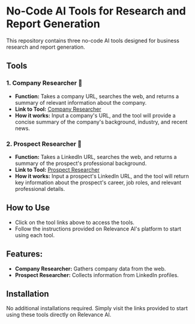 # No-Code AI Tools for Research and Report Generation

This repository contains three no-code AI tools designed for business research and report generation.

## Tools

### 1. **Company Researcher 🏢**
   - **Function:** Takes a company URL, searches the web, and returns a summary of relevant information about the company.
   - **Link to Tool:** [Company Researcher]([https://relevanceai.com/tools/company-researcher](https://app.relevanceai.com/form/f1db6c/3a659959-17ab-4c52-bca4-e81cc0fc3827?version=latest))
   - **How it works:** Input a company's URL, and the tool will provide a concise summary of the company's background, industry, and recent news.

### 2. **Prospect Researcher 👤**
   - **Function:** Takes a LinkedIn URL, searches the web, and returns a summary of the prospect's professional background.
   - **Link to Tool:** [Prospect Researcher]([https://relevanceai.com/tools/prospect-researcher](https://app.relevanceai.com/form/f1db6c/81af9009-53eb-4a42-bba4-527c3255e4b1?version=latest)) 
   - **How it works:** Input a prospect's LinkedIn URL, and the tool will return key information about the prospect's career, job roles, and relevant professional details.

## How to Use
- Click on the tool links above to access the tools.
- Follow the instructions provided on Relevance AI's platform to start using each tool.

## Features:
- **Company Researcher:** Gathers company data from the web.
- **Prospect Researcher:** Collects information from LinkedIn profiles.


## Installation
No additional installations required. Simply visit the links provided to start using these tools directly on Relevance AI.
